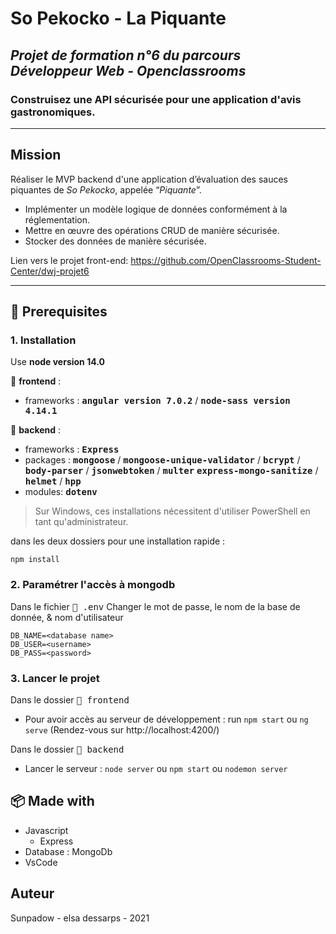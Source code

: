 # So Pekocko - La Piquante

## *Projet de formation n°6 du parcours Développeur Web - Openclassrooms*
### Construisez une API sécurisée pour une application d'avis gastronomiques.

-----------------

## Mission

Réaliser le MVP backend d'une application d’évaluation des sauces piquantes de *So Pekocko*, appelée “*Piquante*”.

* Implémenter un modèle logique de données conformément à la réglementation.
* Mettre en œuvre des opérations CRUD de manière sécurisée.
* Stocker des données de manière sécurisée.

Lien vers le projet front-end: https://github.com/OpenClassrooms-Student-Center/dwj-projet6

***

## :wrench: Prerequisites

### 1. Installation

Use **node version 14.0** 

:file_folder: **frontend** :

* frameworks : <kbd>**angular version 7.0.2**</kbd> / <kbd>**node-sass version 4.14.1**</kbd>


:file_folder: **backend** :

* frameworks :  <kbd>**Express**</kbd>
* packages : <kbd>**mongoose**</kbd> / <kbd>**mongoose-unique-validator**</kbd> / <kbd>**bcrypt**</kbd> / <kbd>**body-parser**</kbd> / <kbd>**jsonwebtoken**</kbd> / <kbd>**multer**</kbd> <kbd>**express-mongo-sanitize**</kbd> / <kbd>**helmet**</kbd> / <kbd>**hpp**</kbd>
* modules: <kbd>**dotenv**</kbd> 

> Sur Windows, ces installations nécessitent d'utiliser PowerShell en tant qu'administrateur.

dans les deux dossiers pour une installation rapide :
```
npm install
```

### 2. Paramétrer l'accès à mongodb

Dans le fichier <kbd> :page_facing_up: .env</kbd> Changer le mot de passe, le nom de la base de donnée, & nom d'utilisateur
```
DB_NAME=<database name>
DB_USER=<username>
DB_PASS=<password>
```

### 3. Lancer le projet

Dans le dossier <kbd> :file_folder: frontend </kbd>

- Pour avoir accès au serveur de développement : run `npm start` ou `ng serve` (Rendez-vous sur http://localhost:4200/)


Dans le dossier <kbd> :file_folder: backend </kbd>
- Lancer le serveur : `node server` ou `npm start` ou `nodemon server`

## :package: Made with

* Javascript 
    * Express
* Database : MongoDb
* VsCode

## Auteur

Sunpadow - elsa dessarps - 2021

